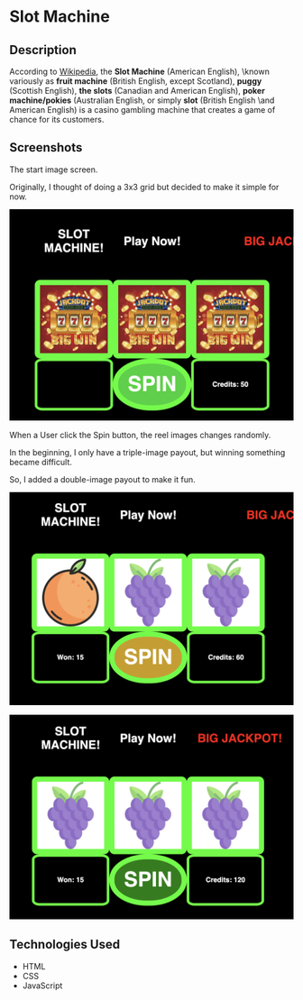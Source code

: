 # Slot Machine

## Description

According to [Wikipedia](https://en.wikipedia.org/wiki/Slot_machine), the **Slot Machine** (American English), 
\known variously as **fruit machine** (British English, except Scotland), **puggy** (Scottish English), **the slots** 
\(Canadian and American English), **poker machine/pokies** (Australian English, or simply **slot** (British English 
\and American English) is a casino gambling machine that creates a game of chance for its customers.


## Screenshots


The start image screen. 

Originally, I thought of doing a 3x3 grid but decided to make it simple for now. 

![Slot Machine Starting Screen](https://github.com/brownbugz/slotmachine/blob/master/images/slot1.png)


When a User click the Spin button, the reel images changes randomly. 

In the beginning, I only have a triple-image payout, but winning something became difficult. 

So, I added a double-image payout to make it fun.

![Double Image Win](https://github.com/brownbugz/slotmachine/blob/master/images/slot2.png)


![Triple Image Win](https://github.com/brownbugz/slotmachine/blob/master/images/slot3.png)


## Technologies Used

* HTML
* CSS
* JavaScript
